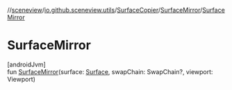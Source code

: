 //[sceneview](../../../../index.md)/[io.github.sceneview.utils](../../index.md)/[SurfaceCopier](../index.md)/[SurfaceMirror](index.md)/[SurfaceMirror](-surface-mirror.md)

# SurfaceMirror

[androidJvm]\
fun [SurfaceMirror](-surface-mirror.md)(surface: [Surface](https://developer.android.com/reference/kotlin/android/view/Surface.html), swapChain: SwapChain?, viewport: Viewport)
